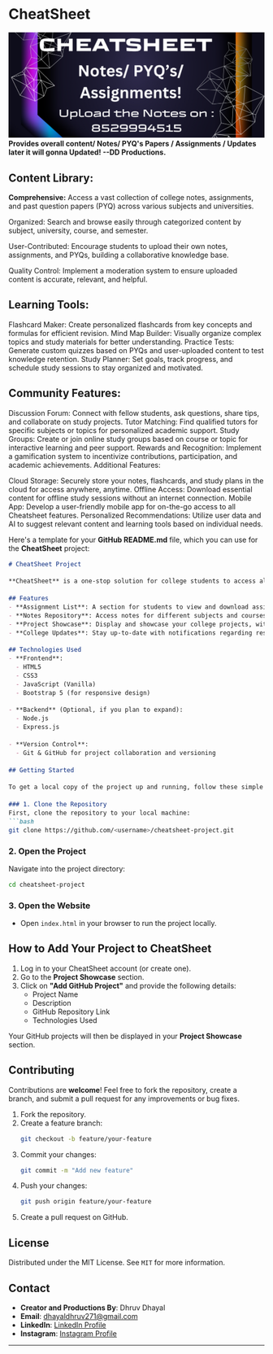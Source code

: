 # CheatSheet
<center><img src="templatess.png",alt=" "></center>
<b>Provides overall content/ Notes/ PYQ's Papers / Assignments / Updates later it will gonna Updated! --DD Productions.</b>

<b><h2>Content Library:</h2></b>

<b>Comprehensive:</b> Access a vast collection of college notes, assignments, and past question papers (PYQ) across various subjects and universities.

Organized: Search and browse easily through categorized content by subject, university, course, and semester.

User-Contributed: Encourage students to upload their own notes, assignments, and PYQs, building a collaborative knowledge base.

Quality Control: Implement a moderation system to ensure uploaded content is accurate, relevant, and helpful.

<b><h2>Learning Tools:</h2></b>

Flashcard Maker: Create personalized flashcards from key concepts and formulas for efficient revision.
Mind Map Builder: Visually organize complex topics and study materials for better understanding.
Practice Tests: Generate custom quizzes based on PYQs and user-uploaded content to test knowledge retention.
Study Planner: Set goals, track progress, and schedule study sessions to stay organized and motivated.

<b><h2>Community Features:</h2></b>

Discussion Forum: Connect with fellow students, ask questions, share tips, and collaborate on study projects.
Tutor Matching: Find qualified tutors for specific subjects or topics for personalized academic support.
Study Groups: Create or join online study groups based on course or topic for interactive learning and peer support.
Rewards and Recognition: Implement a gamification system to incentivize contributions, participation, and academic achievements.
Additional Features:

Cloud Storage: Securely store your notes, flashcards, and study plans in the cloud for access anywhere, anytime.
Offline Access: Download essential content for offline study sessions without an internet connection.
Mobile App: Develop a user-friendly mobile app for on-the-go access to all Cheatsheet features.
Personalized Recommendations: Utilize user data and AI to suggest relevant content and learning tools based on individual needs.


Here's a template for your **GitHub README.md** file, which you can use for the **CheatSheet** project:

```markdown
# CheatSheet Project

**CheatSheet** is a one-stop solution for college students to access all important resources, including notes, assignments, project showcases, and college updates, on a single platform. The aim is to help students who might miss classes, have limited access to resources, or want to stay updated with important announcements.

## Features
- **Assignment List**: A section for students to view and download assignments.
- **Notes Repository**: Access notes for different subjects and courses.
- **Project Showcase**: Display and showcase your college projects, with a link to your GitHub repositories.
- **College Updates**: Stay up-to-date with notifications regarding results, events, and important announcements.

## Technologies Used
- **Frontend**:
  - HTML5
  - CSS3
  - JavaScript (Vanilla)
  - Bootstrap 5 (for responsive design)
  
- **Backend** (Optional, if you plan to expand):
  - Node.js
  - Express.js

- **Version Control**:
  - Git & GitHub for project collaboration and versioning

## Getting Started

To get a local copy of the project up and running, follow these simple steps:

### 1. Clone the Repository
First, clone the repository to your local machine:
```bash
git clone https://github.com/<username>/cheatsheet-project.git
```

### 2. Open the Project
Navigate into the project directory:
```bash
cd cheatsheet-project
```

### 3. Open the Website
- Open `index.html` in your browser to run the project locally.

## How to Add Your Project to CheatSheet
1. Log in to your CheatSheet account (or create one).
2. Go to the **Project Showcase** section.
3. Click on **"Add GitHub Project"** and provide the following details:
   - Project Name
   - Description
   - GitHub Repository Link
   - Technologies Used

Your GitHub projects will then be displayed in your **Project Showcase** section.

## Contributing
Contributions are **welcome**! Feel free to fork the repository, create a branch, and submit a pull request for any improvements or bug fixes.

1. Fork the repository.
2. Create a feature branch:
   ```bash
   git checkout -b feature/your-feature
   ```
3. Commit your changes:
   ```bash
   git commit -m "Add new feature"
   ```
4. Push your changes:
   ```bash
   git push origin feature/your-feature
   ```
5. Create a pull request on GitHub.

## License
Distributed under the MIT License. See `MIT` for more information.

## Contact
- **Creator and Productions By**: Dhruv Dhayal
- **Email**: dhayaldhruv271@gmail.com
- **LinkedIn**: [LinkedIn Profile](https://www.linkedin.com/in/dhruv-dhayal-9568b7262/)
- **Instagram**: [Instagram Profile](https://www.instagram.com/dhayaldhruv271/)

---


